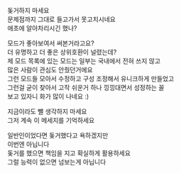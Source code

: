 돚거하지 마세요 <br>
문제점까지 그대로 들고가서 못고치시네요 <br>
애초에 알아차리시긴 했나? <br>

모드가 좋아보여서 써본거라고요? <br>
더 유명하고 더 좋은 상위호환이 널렸는데? <br>
제 모드 목록에 있는 모드는 일부는 국내에서 전혀 쓰지 않고 <br>
많은 사람이 관심도 안줬던거에요 <br>
그런 모드들 모아서 수정하고 구성 조정해서 유니크하게 만들었고 <br>
그런걸 굳이 찾아서 고작 쉬운거 하나 낑낑대면서 성정하는 꼴 <br>
보고 있자니 화가 많이 나네요 :) <br>

지금이라도 뺼 생각하지 마세요 <br>
그저 계속 이 메세지를 기억하세요 <br>

일반인이었다면 돚거했다고 욕하겠지만 <br>
이번엔 아닙니다 <br>
돚거를 했으면 책임을 지고 확실하게 활용하세요 <br>
그럴 능력이 없으면 넘보는게 아닙니다 <br>
